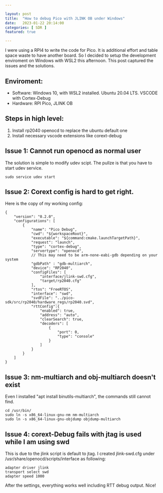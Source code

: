 ```yaml
---

layout: post
title:  "How to debug Pico with JLINK OB under Windows"
date:   2023-01-22 20:14:00
categories: [ SDR ]
featured: true

---
```


I were using a RPI4 to write the code for Pico. It is additional effort and table space waste to have another board. So I decided to setup the development enviroment on Windows with WSL2 this afternoon. This post captured the issues and the solutions.

## Enviroment:
- Software: Windows 10, with WSL2 installed. Ubuntu 20.04 LTS. VSCODE with Cortex-Debug
- Hardware: RPI Pico, JLINK OB

## Steps in high level:
1. Install rp2040 openocd to replace the ubuntu default one
2. Install necessary vscode extensions like corext-debug

## Issue 1: Cannot run openocd as normal user
The solution is simple to modify udev scipt. The pullze is that you have to start udev service.
```
sudo service udev start
```

## Issue 2: Corext config is hard to get right.
Here is the copy of my working config:
```
{
    "version": "0.2.0",
    "configurations": [
        {
            "name": "Pico Debug",
            "cwd": "${workspaceRoot}",
            "executable": "${command:cmake.launchTargetPath}",
            "request": "launch",
            "type": "cortex-debug",
            "servertype": "openocd",
            // This may need to be arm-none-eabi-gdb depending on your system
            "gdbPath" : "gdb-multiarch",
            "device": "RP2040",
            "configFiles": [
                "interface/jlink-swd.cfg",
                "target/rp2040.cfg"
            ],
            "rtos": "FreeRTOS",
            "interface": "swd",
            "svdFile": "../pico-sdk/src/rp2040/hardware_regs/rp2040.svd",
            "rttConfig":{
                "enabled": true,
                "address": "auto",
                "clearSearch": true,
                "decoders": [
                    {
                        "port": 0,
                        "type": "console"
                    }
                ]
            }
        }
    ]
}
```

## Issue 3: nm-multiarch and obj-multiarch doesn't exist
Even I installed "apt install binutils-multiarch", the commands still cannot find.
```
cd /usr/bin/
sudo ln -s x86_64-linux-gnu-nm nm-multiarch
sudo ln -s x86_64-linux-gnu-objdump objdump-multiarch
```

## Issue 4: corext-Debug fails with jtag is used while I am using swd
This is due to the jlink script is default to jtag. I created jlink-swd.cfg under /usr/share/openocd/scripts/interface as following:
```
adapter driver jlink
transport select swd
adapter speed 1000
```

After the settings, everything works well including RTT debug output. Nice!
